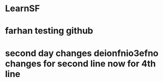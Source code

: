 # LearnSF

# farhan testing github

# second day changes deionfnio3efno changes for second line now for 4th line
